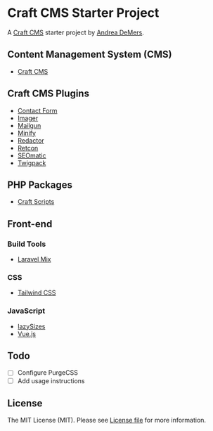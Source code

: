 # Craft CMS Starter Project

A [Craft CMS](https://craftcms.com/) starter project by [Andrea DeMers](http://andreademers.com).

## Content Management System (CMS)
- [Craft CMS](https://craftcms.com/)

## Craft CMS Plugins
- [Contact Form](https://plugins.craftcms.com/contact-form)
- [Imager](https://plugins.craftcms.com/imager)
- [Mailgun](https://plugins.craftcms.com/mailgun)
- [Minify](https://plugins.craftcms.com/minify)
- [Redactor](https://plugins.craftcms.com/redactor)
- [Retcon](https://plugins.craftcms.com/retcon)
- [SEOmatic](https://plugins.craftcms.com/seomatic)
- [Twigpack](https://plugins.craftcms.com/twigpack)

## PHP Packages
- [Craft Scripts](https://packagist.org/packages/nystudio107/craft-scripts)

## Front-end
### Build Tools
- [Laravel Mix](https://github.com/JeffreyWay/laravel-mix)

### CSS
- [Tailwind CSS](https://tailwindcss.com/)

### JavaScript
- [lazySizes](https://afarkas.github.io/lazysizes/index.html)
- [Vue.js](https://vuejs.org/)

## Todo
- [ ] Configure PurgeCSS
- [ ] Add usage instructions

## License
The MIT License (MIT). Please see [License file](https://github.com/ademers/craft-starter/blob/develop/LICENSE.md) for more information.
